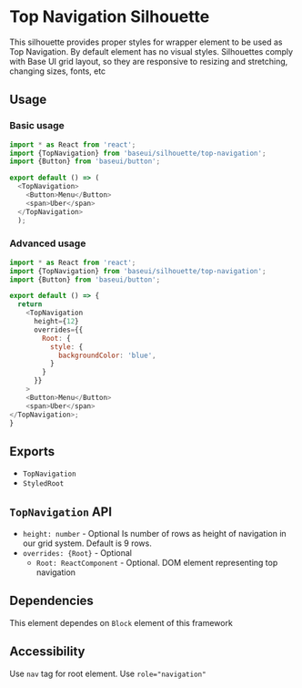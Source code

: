 # Top Navigation Silhouette

This silhouette provides proper styles for wrapper element to be used as Top Navigation. By default element has no visual styles.
Silhouettes comply with Base UI grid layout, so they are responsive to resizing and stretching, changing sizes, fonts, etc

## Usage

### Basic usage

```javascript
import * as React from 'react';
import {TopNavigation} from 'baseui/silhouette/top-navigation';
import {Button} from 'baseui/button';

export default () => (
  <TopNavigation>
    <Button>Menu</Button>
    <span>Uber</span>
  </TopNavigation>
  );
```

### Advanced usage

```javascript
import * as React from 'react';
import {TopNavigation} from 'baseui/silhouette/top-navigation';
import {Button} from 'baseui/button';

export default () => {
  return
    <TopNavigation
      height={12}
      overrides={{
        Root: {
          style: {
            backgroundColor: 'blue',
          }
        }
      }}
    >
    <Button>Menu</Button>
    <span>Uber</span>
</TopNavigation>;
}
```

## Exports

* `TopNavigation`
* `StyledRoot`

## `TopNavigation` API

* `height: number` - Optional
  Is number of rows as height of navigation in our grid system. Default is 9 rows.
* `overrides: {Root}` - Optional
  * `Root: ReactComponent` - Optional. DOM element representing top navigation

## Dependencies

This element dependes on `Block` element of this framework

## Accessibility

Use `nav` tag for root element.
Use `role="navigation"`
